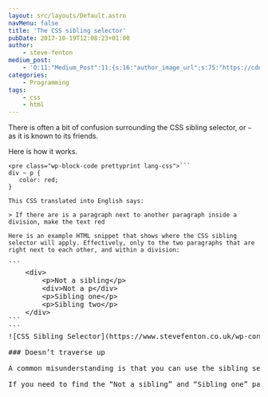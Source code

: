 ```yaml
---
layout: src/layouts/Default.astro
navMenu: false
title: 'The CSS sibling selector'
pubDate: 2017-10-19T12:08:23+01:00
author:
    - steve-fenton
medium_post:
    - 'O:11:"Medium_Post":11:{s:16:"author_image_url";s:75:"https://cdn-images-1.medium.com/fit/c/400/400/1*eXkhfEuF41g5W_xnc_ydLA.jpeg";s:10:"author_url";s:38:"https://medium.com/@steve.fenton.co.uk";s:11:"byline_name";N;s:12:"byline_email";N;s:10:"cross_link";s:3:"yes";s:2:"id";s:12:"10d6ca3fb452";s:21:"follower_notification";s:3:"yes";s:7:"license";s:19:"all-rights-reserved";s:14:"publication_id";s:2:"-1";s:6:"status";s:5:"draft";s:3:"url";s:51:"https://medium.com/@steve.fenton.co.uk/10d6ca3fb452";}'
categories:
    - Programming
tags:
    - css
    - html
---
```


There is often a bit of confusion surrounding the CSS sibling selector, or `~` as it is known to its friends.

Here is how it works.

 ```
<pre class="wp-block-code prettyprint lang-css">```
div ~ p {
    color: red;
}
```
```
This CSS translated into English says:

> If there are is a paragraph next to another paragraph inside a division, make the text red

Here is an example HTML snippet that shows where the CSS sibling selector will apply. Effectively, only to the two paragraphs that are right next to each other, and within a division:

 ```
<pre class="wp-block-code prettyprint lang-html">```
    &lt;div>
        &lt;p>Not a sibling&lt;/p>
        &lt;div>Not a p&lt;/div>
        &lt;p>Sibling one&lt;/p>
        &lt;p>Sibling two&lt;/p>
    &lt;/div>
```
```
![CSS Sibling Selector](https://www.stevefenton.co.uk/wp-content/uploads/2017/10/css-sibling-selector.png)

### Doesn’t traverse up

A common misunderstanding is that you can use the sibling selector to traverse up to the parent in order to navigate to a sibling of the left-hand selector, so in the above example, people want the `div ~ p` selector to find the two paragraphs that are siblings of the inner `div` tag. This is still not possible in CSS yet, but we live in hope.

If you need to find the “Not a sibling” and “Sibling one” paragraphs as siblings of “Not a p”… you’ll need to resort to some JavaScript.